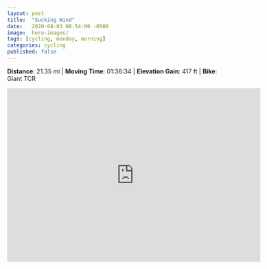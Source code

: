 ```yaml
---
layout: post
title:  "Sucking Wind"
date:   2020-08-03 08:54:00 -0500
image:  hero-images/
tags: [cycling, monday, morning]
categories: cycling
published: false
---
```


**Distance**: 21.35 mi | **Moving Time**: 01:36:34 | **Elevation Gain**: 417 ft | **Bike**: Giant TCR


<iframe height='405' width='590' max-width="100%" frameborder='0' allowtransparency='true' scrolling='no' src='https://www.strava.com/activities/3858565768/embed/c7b77bc37798a7bda40b440ea88eefafc8d06ed4'></iframe>
